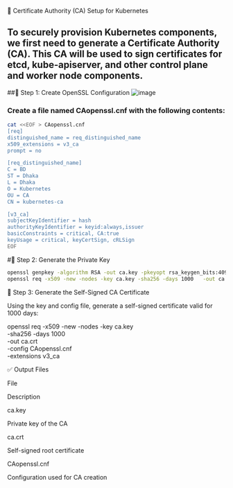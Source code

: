 📜 Certificate Authority (CA) Setup for Kubernetes

To securely provision Kubernetes components, we first need to generate a Certificate Authority (CA). This CA will be used to sign certificates for etcd, kube-apiserver, and other control plane and worker node components.
---
##🔧 Step 1: Create OpenSSL Configuration
![image](https://github.com/user-attachments/assets/c3fec232-1c11-418c-9bef-3f8ac1025378)

### Create a file named CAopenssl.cnf with the following contents:
```bash
cat <<EOF > CAopenssl.cnf
[req]
distinguished_name = req_distinguished_name
x509_extensions = v3_ca
prompt = no

[req_distinguished_name]
C = BD
ST = Dhaka
L = Dhaka
O = Kubernetes
OU = CA
CN = kubernetes-ca

[v3_ca]
subjectKeyIdentifier = hash
authorityKeyIdentifier = keyid:always,issuer
basicConstraints = critical, CA:true
keyUsage = critical, keyCertSign, cRLSign
EOF
```
#🔐 Step 2: Generate the Private Key
```bash
openssl genpkey -algorithm RSA -out ca.key -pkeyopt rsa_keygen_bits:4096
openssl req -x509 -new -nodes -key ca.key -sha256 -days 1000   -out ca.crt -config CAopenssl.cnf -extensions v3_ca
```
📄 Step 3: Generate the Self-Signed CA Certificate

Using the key and config file, generate a self-signed certificate valid for 1000 days:

openssl req -x509 -new -nodes -key ca.key \
  -sha256 -days 1000 \
  -out ca.crt \
  -config CAopenssl.cnf \
  -extensions v3_ca

✅ Output Files

File

Description

ca.key

Private key of the CA

ca.crt

Self-signed root certificate

CAopenssl.cnf

Configuration used for CA creation
